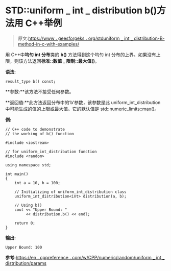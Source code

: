 # STD::uniform _ int _ distribution b()方法用 C++举例

> 原文:[https://www . geesforgeks . org/stduniform _ int _ distribution-B- method-in-c-with-examples/](https://www.geeksforgeeks.org/stduniform_int_distribution-b-method-in-c-with-examples/)

用 C++中**均匀 int 分布**类的 **b()** 方法得到这个均匀 int 分布的上界。如果没有上限，则该方法返回**标准::数值 _ 限制::最大值()**。

**语法:**

```
result_type b() const;

```

**参数:**该方法不接受任何参数。

**返回值:**此方法返回分布中的‘b’参数，该参数是此 uniform_int_distribution 中可能生成的值的上限或最大值。它的默认值是 std::numeric_limits::max()。

**例:**

```
// C++ code to demonstrate
// the working of b() function

#include <iostream>

// for uniform_int_distribution function
#include <random>

using namespace std;

int main()
{
    int a = 10, b = 100;

    // Initializing of uniform_int_distribution class
    uniform_int_distribution<int> distribution(a, b);

    // Using b()
    cout << "Upper Bound: "
         << distribution.b() << endl;

    return 0;
}
```

**输出:**

```
Upper Bound: 100

```

**参考:**[https://en . cppreference . com/w/CPP/numeric/random/uniform _ int _ distribution/params](https://en.cppreference.com/w/cpp/numeric/random/uniform_int_distribution/params)